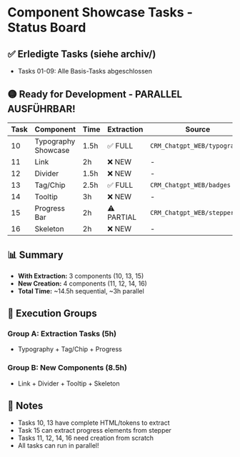 # Component Showcase Tasks - Status Board

## ✅ Erledigte Tasks (siehe archiv/)
- Tasks 01-09: Alle Basis-Tasks abgeschlossen

## 🟡 Ready for Development - PARALLEL AUSFÜHRBAR!

| Task | Component | Time | Extraction | Source |
|------|-----------|------|-----------|--------|
| 10 | Typography Showcase | 1.5h | ✅ FULL | `CRM_Chatgpt_WEB/typography` |
| 11 | Link | 2h | ❌ NEW | - |
| 12 | Divider | 1.5h | ❌ NEW | - |
| 13 | Tag/Chip | 2.5h | ✅ FULL | `CRM_Chatgpt_WEB/badges` |
| 14 | Tooltip | 3h | ❌ NEW | - |
| 15 | Progress Bar | 2h | ⚠️ PARTIAL | `CRM_Chatgpt_WEB/stepper` |
| 16 | Skeleton | 2h | ❌ NEW | - |

## 📊 Summary
- **With Extraction:** 3 components (10, 13, 15)
- **New Creation:** 4 components (11, 12, 14, 16)
- **Total Time:** ~14.5h sequential, ~3h parallel

## 🚀 Execution Groups

### Group A: Extraction Tasks (5h)
- Typography + Tag/Chip + Progress

### Group B: New Components (8.5h)
- Link + Divider + Tooltip + Skeleton

## 📝 Notes
- Tasks 10, 13 have complete HTML/tokens to extract
- Task 15 can extract progress elements from stepper
- Tasks 11, 12, 14, 16 need creation from scratch
- All tasks can run in parallel!
